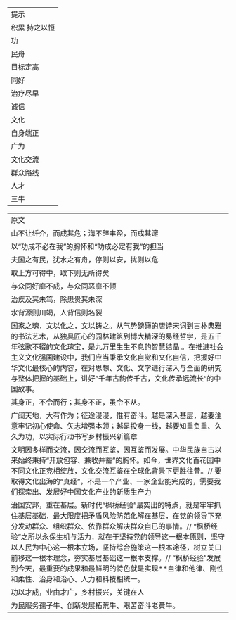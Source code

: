 |         |
| ------- |
| 提示      |
| 积累 持之以恒 |
| 功       |
| 民舟      |
| 目标定高    |
| 同好      |
| 治疗尽早    |
| 诚信      |
| 文化      |
| 自身端正    |
| 广为      |
| 文化交流    |
| 群众路线    |
| 人才      |
| 三牛      |













|                                                                                                                                                                                                                                               |
| --------------------------------------------------------------------------------------------------------------------------------------------------------------------------------------------------------------------------------------------- |
| 原文                                                                                                                                                                                                                                            |
| 山不让纤介，而成其危；海不辞丰盈，而成其邃                                                                                                                                                                                                                         |
| 以“功成不必在我”的胸怀和“功成必定有我”的担当                                                                                                                                                                                                                      |
| 夫国之有民，犹水之有舟，停则以安，扰则以危                                                                                                                                                                                                                         |
| 取上方可得中，取下则无所得矣                                                                                                                                                                                                                                |
| 与众同好靡不成，与众同恶靡不倾                                                                                                                                                                                                                               |
| 治疾及其未笃，除患贵其未深                                                                                                                                                                                                                                 |
| 水背源则川竭，人背信则名裂                                                                                                                                                                                                                                 |
| 国家之魂，文以化之，文以铸之。从气势磅礴的唐诗宋词到古朴典雅的书法艺术，从独具匠心的园林建筑到博大精深的易经哲学，是五千年弦歌不辍的文化瑰宝，是九万里生生不息的智慧结晶 。在推进社会主义文化强国建设中，我们应当秉承文化自觉和文化自信，把握好中华文化最核心的内容，在对思想、文化、文学进行深入与全面的研究与整体把握的基础上，讲好”千年古韵传千古，文化传承远流长“的中国故事。                                                    |
| 其身正，不令而行；其身不正，虽令不从。                                                                                                                                                                                                                           |
| 广阔天地，大有作为；征途漫漫，惟有奋斗。越是深入基层，越要注意牢记初心使命、矢志增强本领；越是投身一线，越要知重负重、久久为功，以实际行动书写乡村振兴新篇章                                                                                                                                                                |
| 文明因多样而交流，因交流而互鉴，因互鉴而发展。中华民族自古以来始终秉持“开放包容、兼收并蓄”的胸怀。如今，世界文化百花园中不同文化正竞相绽放，文化交流互鉴在全球化背景下更胜往昔。// 要取得文化出海的“真经”，不是一个产业、一家企业能完成的，需要我们探索出、发展好中国文化产业的新质生产力                                                                                              |
| 治国安邦，重在基层。新时代“枫桥经验”最突出的特点，就是牢牢抓住基层基础，最大限度把矛盾风险防范化解在基层，在党的领导下充分发动群众、组织群众、依靠群众解决群众自已的事情。// “枫桥经验”之所以永保生机与活力，就在于坚持党的领导这一根本原则，坚守以人民为中心这一根本立场，坚持综合施策这一根本途径，树立关口前移这一根本理念，夯实基层基础这一根本支撑。// “枫桥经验”发展到今天，最重要的成果和最鲜明的特色就是实现**自律和他律、刚性和柔性、治身和治心、人力和科技相统一。 |
| 功以才成，业由才广，乡村振兴，关键在人                                                                                                                                                                                                                           |
| 为民服务孺子牛、创新发展拓荒牛、艰苦奋斗老黄牛。                                                                                                                                                                                                                      |